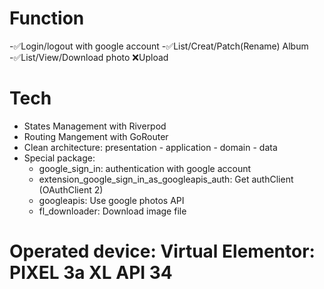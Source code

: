 # Function
-✅Login/logout with google account 
-✅List/Creat/Patch(Rename) Album
-✅List/View/Download photo ❌Upload

# Tech
- States Management with Riverpod
- Routing Mangement with GoRouter
- Clean architecture: presentation - application - domain - data
- Special package:
  + google_sign_in: authentication with google account
  + extension_google_sign_in_as_googleapis_auth: Get authClient (OAuthClient 2)
  + googleapis: Use google photos API
  + fl_downloader: Download image file

# Operated device: Virtual Elementor: PIXEL 3a XL API 34

